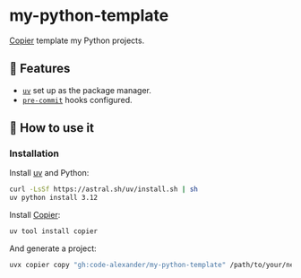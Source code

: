 # my-python-template

[Copier](https://github.com/copier-org/copier) template my Python projects.

## 🚀 Features

- [`uv`](https://github.com/astral-sh/uv) set up as the package manager.
- [`pre-commit`](https://pre-commit.com/) hooks configured.

## 📖 How to use it

### Installation

Install [uv](https://github.com/astral-sh/uv) and Python:

```bash
curl -LsSf https://astral.sh/uv/install.sh | sh
uv python install 3.12
```

Install [Copier](https://github.com/copier-org/copier):

```bash
uv tool install copier
```

And generate a project:

```bash
uvx copier copy "gh:code-alexander/my-python-template" /path/to/your/new/project
```
